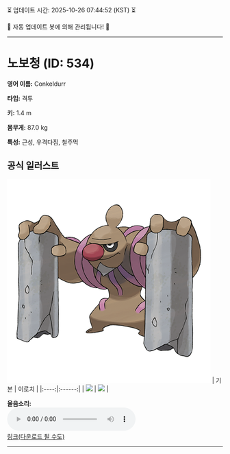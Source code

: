 
⏳ 업데이트 시간: 2025-10-26 07:44:52 (KST) ⏳

🤖 자동 업데이트 봇에 의해 관리됩니다! 🤖

---

# 노보청 (ID: 534)
**영어 이름:** Conkeldurr

**타입:** 격투

**키:** 1.4 m

**몸무게:** 87.0 kg

**특성:** 근성, 우격다짐, 철주먹

## 공식 일러스트
![](https://raw.githubusercontent.com/PokeAPI/sprites/master/sprites/pokemon/other/official-artwork/534.png)
| 기본 | 이로치 |
|:----:|:------:|
| <img src="http://play.pokemonshowdown.com/sprites/ani/conkeldurr.gif" width="200"> | <img src="http://play.pokemonshowdown.com/sprites/ani-shiny/conkeldurr.gif" width="200"> |

**울음소리:**<br><audio controls src="https://raw.githubusercontent.com/PokeAPI/cries/main/cries/pokemon/latest/534.ogg"></audio><br> [링크(다운로드 될 수도)](https://raw.githubusercontent.com/PokeAPI/cries/main/cries/pokemon/latest/534.ogg)


---
